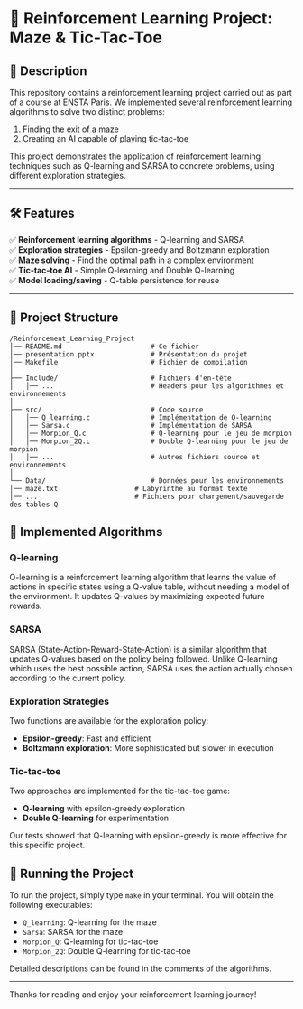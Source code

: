 # 🤖 Reinforcement Learning Project: Maze & Tic-Tac-Toe

## 📌 Description
This repository contains a reinforcement learning project carried out as part of a course at ENSTA Paris. We implemented several reinforcement learning algorithms to solve two distinct problems:
1. Finding the exit of a maze
2. Creating an AI capable of playing tic-tac-toe

This project demonstrates the application of reinforcement learning techniques such as Q-learning and SARSA to concrete problems, using different exploration strategies.

---

## 🛠️ Features
✅ **Reinforcement learning algorithms** - Q-learning and SARSA  
✅ **Exploration strategies** - Epsilon-greedy and Boltzmann exploration  
✅ **Maze solving** - Find the optimal path in a complex environment  
✅ **Tic-tac-toe AI** - Simple Q-learning and Double Q-learning  
✅ **Model loading/saving** - Q-table persistence for reuse  

---

## 📂 Project Structure

```
/Reinforcement_Learning_Project
│── README.md                      # Ce fichier
│── presentation.pptx              # Présentation du projet
│── Makefile                       # Fichier de compilation
│
├── Include/                       # Fichiers d'en-tête
│   │── ...                        # Headers pour les algorithmes et environnements
│
├── src/                           # Code source
│   │── Q_learning.c               # Implémentation de Q-learning
│   │── Sarsa.c                    # Implémentation de SARSA
│   │── Morpion_Q.c                # Q-learning pour le jeu de morpion
│   │── Morpion_2Q.c               # Double Q-learning pour le jeu de morpion
│   │── ...                        # Autres fichiers source et environnements
│
└── Data/                          # Données pour les environnements
│── maze.txt                   # Labyrinthe au format texte
│── ...                        # Fichiers pour chargement/sauvegarde des tables Q
```


## 🧠 Implemented Algorithms

### Q-learning
Q-learning is a reinforcement learning algorithm that learns the value of actions in specific states using a Q-value table, without needing a model of the environment. It updates Q-values by maximizing expected future rewards.

### SARSA
SARSA (State-Action-Reward-State-Action) is a similar algorithm that updates Q-values based on the policy being followed. Unlike Q-learning which uses the best possible action, SARSA uses the action actually chosen according to the current policy.

### Exploration Strategies
Two functions are available for the exploration policy:
- **Epsilon-greedy**: Fast and efficient
- **Boltzmann exploration**: More sophisticated but slower in execution

### Tic-tac-toe
Two approaches are implemented for the tic-tac-toe game:
- **Q-learning** with epsilon-greedy exploration
- **Double Q-learning** for experimentation

Our tests showed that Q-learning with epsilon-greedy is more effective for this specific project.

## 🚀 Running the Project
To run the project, simply type `make` in your terminal. You will obtain the following executables:
- `Q_learning`: Q-learning for the maze
- `Sarsa`: SARSA for the maze
- `Morpion_Q`: Q-learning for tic-tac-toe
- `Morpion_2Q`: Double Q-learning for tic-tac-toe

Detailed descriptions can be found in the comments of the algorithms.

---

Thanks for reading and enjoy your reinforcement learning journey!

